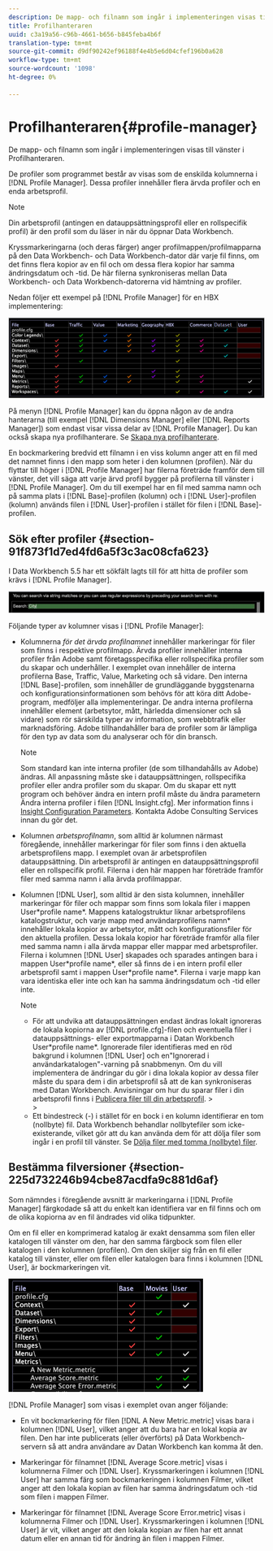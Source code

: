 ```yaml
---
description: De mapp- och filnamn som ingår i implementeringen visas till vänster i Profilhanteraren.
title: Profilhanteraren
uuid: c3a19a56-c96b-4661-b656-b845feba4b6f
translation-type: tm+mt
source-git-commit: d9df90242ef96188f4e4b5e6d04cfef196b0a628
workflow-type: tm+mt
source-wordcount: '1098'
ht-degree: 0%

---
```



# Profilhanteraren{#profile-manager}

De mapp- och filnamn som ingår i implementeringen visas till vänster i Profilhanteraren.

De profiler som programmet består av visas som de enskilda kolumnerna i [!DNL Profile Manager]. Dessa profiler innehåller flera ärvda profiler och en enda arbetsprofil.

>[!NOTE]
>
>Din arbetsprofil (antingen en datauppsättningsprofil eller en rollspecifik profil) är den profil som du läser in när du öppnar Data Workbench.

Kryssmarkeringarna (och deras färger) anger profilmappen/profilmapparna på den Data Workbench- och Data Workbench-dator där varje fil finns, om det finns flera kopior av en fil och om dessa flera kopior har samma ändringsdatum och -tid. De här filerna synkroniseras mellan Data Workbench- och Data Workbench-datorerna vid hämtning av profiler.

Nedan följer ett exempel på [!DNL Profile Manager] för en HBX implementering:

![](assets/client-prof.png)

På menyn [!DNL Profile Manager] kan du öppna någon av de andra hanterarna (till exempel [!DNL Dimensions Manager] eller [!DNL Reports Manager]) som endast visar vissa delar av [!DNL Profile Manager]. Du kan också skapa nya profilhanterare. Se [Skapa nya profilhanterare](../../../../home/c-get-started/c-intf-anlys-ftrs/c-cstm-prof-files-mgrs/c-new-prof-mgrs.md#concept-0021e006523e4d538aaa16322731d9d3).

En bockmarkering bredvid ett filnamn i en viss kolumn anger att en fil med det namnet finns i den mapp som heter i den kolumnen (profilen). När du flyttar till höger i [!DNL Profile Manager] har filerna företräde framför dem till vänster, det vill säga att varje ärvd profil bygger på profilerna till vänster i [!DNL Profile Manager]. Om du till exempel har en fil med samma namn och på samma plats i [!DNL Base]-profilen (kolumn) och i [!DNL User]-profilen (kolumn) används filen i [!DNL User]-profilen i stället för filen i [!DNL Base]-profilen.

## Sök efter profiler {#section-91f873f1d7ed4fd6a5f3c3ac08cfa623}

I Data Workbench 5.5 har ett sökfält lagts till för att hitta de profiler som krävs i [!DNL Profile Manager].

![](assets/client-prof2.png)

Följande typer av kolumner visas i [!DNL Profile Manager]:

* Kolumnerna *för det ärvda profilnamnet* innehåller markeringar för filer som finns i respektive profilmapp. Ärvda profiler innehåller interna profiler från Adobe samt företagsspecifika eller rollspecifika profiler som du skapar och underhåller. I exemplet ovan innehåller de interna profilerna Base, Traffic, Value, Marketing och så vidare. Den interna [!DNL Base]-profilen, som innehåller de grundläggande byggstenarna och konfigurationsinformationen som behövs för att köra ditt Adobe-program, medföljer alla implementeringar. De andra interna profilerna innehåller element (arbetsytor, mått, härledda dimensioner och så vidare) som rör särskilda typer av information, som webbtrafik eller marknadsföring. Adobe tillhandahåller bara de profiler som är lämpliga för den typ av data som du analyserar och för din bransch.

   >[!NOTE]
   >
   >Som standard kan inte interna profiler (de som tillhandahålls av Adobe) ändras. All anpassning måste ske i datauppsättningen, rollspecifika profiler eller andra profiler som du skapar. Om du skapar ett nytt program och behöver ändra en intern profil måste du ändra parametern Ändra interna profiler i filen [!DNL Insight.cfg]. Mer information finns i [Insight Configuration Parameters](../../../../home/c-get-started/c-insght-config-param.md#concept-14da97d0756348e885c08ca9e866074b). Kontakta Adobe Consulting Services innan du gör det.

* Kolumnen *arbetsprofilnamn*, som alltid är kolumnen närmast föregående, innehåller markeringar för filer som finns i den aktuella arbetsprofilens mapp. I exemplet ovan är arbetsprofilen datauppsättning. Din arbetsprofil är antingen en datauppsättningsprofil eller en rollspecifik profil. Filerna i den här mappen har företräde framför filer med samma namn i alla ärvda profilmappar.
* Kolumnen [!DNL User], som alltid är den sista kolumnen, innehåller markeringar för filer och mappar som finns som lokala filer i mappen User\*profile name*. Mappens katalogstruktur liknar arbetsprofilens katalogstruktur, och varje mapp med användarprofilens namn* innehåller lokala kopior av arbetsytor, mått och konfigurationsfiler för den aktuella profilen. Dessa lokala kopior har företräde framför alla filer med samma namn i alla ärvda mappar eller mappar med arbetsprofiler. Filerna i kolumnen [!DNL User] skapades och sparades antingen bara i mappen User\*profile name*, eller så finns de i en intern profil eller arbetsprofil samt i mappen User\*profile name*. Filerna i varje mapp kan vara identiska eller inte och kan ha samma ändringsdatum och -tid eller inte.

   >[!NOTE]
   >
   >
   >    
   >    
   >    * För att undvika att datauppsättningen endast ändras lokalt ignoreras de lokala kopiorna av [!DNL profile.cfg]-filen och eventuella filer i datauppsättnings- eller exportmapparna i Datan Workbench User\*profile name*. Ignorerade filer identifieras med en röd bakgrund i kolumnen [!DNL User] och en&quot;Ignorerad i användarkatalogen&quot;-varning på snabbmenyn. Om du vill implementera de ändringar du gör i dina lokala kopior av dessa filer måste du spara dem i din arbetsprofil så att de kan synkroniseras med Datan Workbench. Anvisningar om hur du sparar filer i din arbetsprofil finns i [Publicera filer till din arbetsprofil](../../../../home/c-get-started/c-admin-intrf/c-prof-mgr/t-pub-files-wkg-prof.md#task-a0106e010c834d16bd60eef4721b6af9).
      >    
      >    
   * Ett bindestreck (-) i stället för en bock i en kolumn identifierar en tom (nollbyte) fil. Data Workbench behandlar nollbytefiler som icke-existerande, vilket gör att du kan använda dem för att dölja filer som ingår i en profil till vänster. Se [Dölja filer med tomma (nollbyte) filer](../../../../home/c-get-started/c-admin-intrf/c-prof-mgr/c-empty-files.md#concept-e776fac9e5904bed8c13b9d5eb17c491).


## Bestämma filversioner {#section-225d732246b94cbe87acdfa9c881d6af}

Som nämndes i föregående avsnitt är markeringarna i [!DNL Profile Manager] färgkodade så att du enkelt kan identifiera var en fil finns och om de olika kopiorna av en fil ändrades vid olika tidpunkter.

Om en fil eller en komprimerad katalog är exakt densamma som filen eller katalogen till vänster om den, har den samma färgbock som filen eller katalogen i den kolumnen (profilen). Om den skiljer sig från en fil eller katalog till vänster, eller om filen eller katalogen bara finns i kolumnen [!DNL User], är bockmarkeringen vit.

![](assets/vis_ProfMgr_LocalFiles.png)

[!DNL Profile Manager] som visas i exemplet ovan anger följande:

* En vit bockmarkering för filen [!DNL A New Metric.metric] visas bara i kolumnen [!DNL User], vilket anger att du bara har en lokal kopia av filen. Den har inte publicerats (eller överförts) på Data Workbench-servern så att andra användare av Datan Workbench kan komma åt den.

* Markeringar för filnamnet [!DNL Average Score.metric] visas i kolumnerna Filmer och [!DNL User]. Kryssmarkeringen i kolumnen [!DNL User] har samma färg som bockmarkeringen i kolumnen Filmer, vilket anger att den lokala kopian av filen har samma ändringsdatum och -tid som filen i mappen Filmer.

* Markeringar för filnamnet [!DNL Average Score Error.metric] visas i kolumnerna Filmer och [!DNL User]. Kryssmarkeringen i kolumnen [!DNL User] är vit, vilket anger att den lokala kopian av filen har ett annat datum eller en annan tid för ändring än filen i mappen Filmer.

